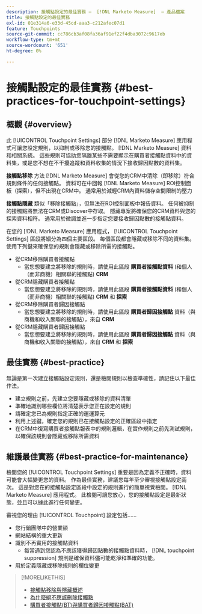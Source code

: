 ```yaml
---
description: 接觸點設定的最佳實務 —  [!DNL Marketo Measure]  — 產品檔案
title: 接觸點設定的最佳實務
exl-id: 01e314a6-e33d-45cd-aaa3-c212afec07d1
feature: Touchpoints
source-git-commit: cc786cb3af08fa36af91ef22f4dba3072c9617eb
workflow-type: tm+mt
source-wordcount: '651'
ht-degree: 0%

---
```


# 接觸點設定的最佳實務 {#best-practices-for-touchpoint-settings}

## 概觀 {#overview}

此 [!UICONTROL Touchpoint Settings] 部分 [!DNL Marketo Measure] 應用程式可讓您設定規則，以抑制或移除您的接觸點。 [!DNL Marketo Measure] 資料和相關系統。 這些規則可協助您隔離某些不需要顯示在購買者接觸點資料中的資料集，或是您不想在不干擾追蹤和資料收集的情況下接收歸因點數的資料集。

**接觸點移除** 方法 [!DNL Marketo Measure] 會從您的CRM中清除（即移除）符合規則條件的任何接觸點。 資料可在中回報 [!DNL Marketo Measure] ROI控制面板（探索），但不出現在CRM中。 通常用於減輕CRM內資料儲存空間限制的壓力

**接觸點隱藏** 類似「移除接觸點」，但無法在ROI控制面板中報告資料。 任何被抑制的接觸點將無法在CRM或Discover中存取。 隱藏專案將確保您的CRM資料與您的探索資料相符。 通常用於微調並進一步指定您要接收歸因點數的接觸點資料。

在您的 [!DNL Marketo Measure] 應用程式， [!UICONTROL Touchpoint Settings] 區段將細分為四個主要區段。 每個區段都會隱藏或移除不同的資料集。 使用下列鍵來確保您的規則會隱藏或移除所需的接觸點。

* 從CRM移除購買者接觸點
   * 當您想要建立將移除的規則時，請使用此區段 **購買者接觸點資料** (和個人（而非商機）相關聯的接觸點) **CRM**
* 從CRM隱藏購買者接觸點
   * 當您想要建立將移除的規則時，請使用此區段 **購買者接觸點資料** (和個人（而非商機）相關聯的接觸點) **CRM** 和 **探索**
* 從CRM移除購買者歸因接觸點
   * 當您想要建立將移除的規則時，請使用此區段 **購買者歸因接觸點** 資料（與商機和收入關聯的接觸點），來自 **CRM**
* 從CRM隱藏購買者歸因接觸點
   * 當您想要建立將移除的規則時，請使用此區段 **購買者歸因接觸點** 資料（與商機和收入關聯的接觸點），來自 **CRM** 和 **探索**

## 最佳實務 {#best-practice}

無論是第一次建立接觸點設定規則，還是檢閱規則以檢查準確性，請記住以下最佳作法。

* 建立規則之前，先建立您要隱藏或移除的資料清單
* 準確地識別哪些欄位將清楚表示您正在設定的規則
* 請確定您已為規則指定正確的運運算元
* 利用上述鍵，確定您的規則已在接觸點設定的正確區段中指定
* 在CRM中復寫購買者接觸點報表中的規則邏輯，在實作規則之前先測試規則，以確保該規則會隱藏或移除所需資料

## 維護最佳實務 {#best-practice-for-maintenance}

檢閱您的 [!UICONTROL Touchpoint Settings] 重要是因為定義不正確時，資料可能會大幅變更您的資料。 作為最佳實務，建議您每年至少審視接觸點設定兩次。 這是對您在的接觸點設定區段中設定的規則進行的簡單視覺檢閱。 [!DNL Marketo Measure] 應用程式。 此檢閱可讓您放心，您的接觸點設定是最新狀態，並且可以據此進行任何變更。

審視您的理由 [!UICONTROL Touchpoint] 設定包括……

* 您行銷團隊中的營業額
* 網站結構的重大更新
* 識別不再實用的接觸點資料
   * 每當遇到您認為不應該獲得歸因點數的接觸點資料時， [!DNL touchpoint suppression] 規則是確保資料儘可能乾淨和準確的功能。
* 用於定義隱藏或移除規則的欄位變更

>[!MORELIKETHIS]
>
>* [接觸點移除與隱藏概述](/help/advanced-marketo-measure-features/touchpoint-settings/touchpoint-removal-and-touchpoint-suppression.md)
>* [為什麼絕不應該刪除接觸點](/help/advanced-marketo-measure-features/touchpoint-settings/why-you-should-never-delete-touchpoints.md)
>* [購買者接觸點(BT)與購買者歸因接觸點(BAT)](/help/configuration-and-setup/getting-started-with-marketo-measure/difference-between-buyer-touchpoints-and-buyer-attribution-touchpoints.md)

